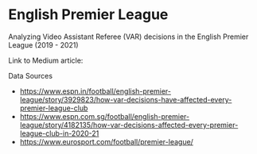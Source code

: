 # English Premier League
Analyzing Video Assistant Referee (VAR) decisions in the English Premier League (2019 - 2021)

Link to Medium article: 

Data Sources
- https://www.espn.in/football/english-premier-league/story/3929823/how-var-decisions-have-affected-every-premier-league-club
- https://www.espn.com.sg/football/english-premier-league/story/4182135/how-var-decisions-affected-every-premier-league-club-in-2020-21
- https://www.eurosport.com/football/premier-league/

